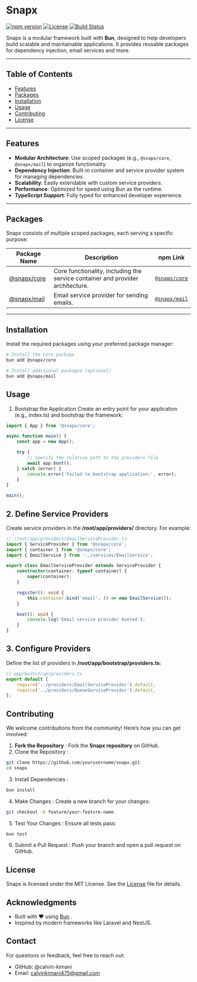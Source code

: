 # Snapx

[![npm version](https://img.shields.io/npm/v/@snapx/core)](https://www.npmjs.com/package/@snapx/core)
[![License](https://img.shields.io/npm/l/@snapx/core)](https://github.com/calvin-kimani/snapx/blob/main/LICENSE)
[![Build Status](https://img.shields.io/github/actions/workflow/status/calvin-kimani/snapx/build.yml)](https://github.com/calvin-kimani/snapx/actions)

Snapx is a modular framework built with **Bun**, designed to help developers build scalable and maintainable applications. It provides reusable packages for dependency injection, email services and more.

---

## Table of Contents

- [Features](#features)
- [Packages](#packages)
- [Installation](#installation)
- [Usage](#usage)
- [Contributing](#contributing)
- [License](#license)

---

## Features

- **Modular Architecture**: Use scoped packages (e.g., `@snapx/core`, `@snapx/mail`) to organize functionality.
- **Dependency Injection**: Built-in container and service provider system for managing dependencies.
- **Scalability**: Easily extendable with custom service providers.
- **Performance**: Optimized for speed using Bun as the runtime.
- **TypeScript Support**: Fully typed for enhanced developer experience.

---

## Packages

Snapx consists of multiple scoped packages, each serving a specific purpose:

| Package Name       | Description                                      | npm Link                                   |
|--------------------|--------------------------------------------------|--------------------------------------------|
| [@snapx/core](https://www.npmjs.com/package/@snapx/core) | Core functionality, including the service container and provider architecture. | [`@snapx/core`](https://www.npmjs.com/package/@snapx/core) |
| [@snapx/mail](https://www.npmjs.com/package/@snapx/mail) | Email service provider for sending emails.      | [`@snapx/mail`](https://www.npmjs.com/package/@snapx/mail) |

---

## Installation

Install the required packages using your preferred package manager:

```bash
# Install the core package
bun add @snapx/core

# Install additional packages (optional)
bun add @snapx/mail
```

## Usage
1. Bootstrap the Application
Create an entry point for your application (e.g., index.ts) and bootstrap the framework:

```ts
import { App } from '@snapx/core';

async function main() {
    const app = new App();

    try {
        // Specify the relative path to the providers file
        await app.boot();
    } catch (error) {
        console.error('Failed to bootstrap application:', error);
    }
}

main();
```

## 2. Define Service Providers
Create service providers in the **/root/app/providers/** directory. For example:

```ts
// /root/app/providers/EmailServiceProvider.ts
import { ServiceProvider } from '@snapx/core';
import { container } from '@snapx/core';
import { EmailService } from '../services/EmailService';

export class EmailServiceProvider extends ServiceProvider {
    constructor(container: typeof container) {
        super(container);
    }

    register(): void {
        this.container.bind('email', () => new EmailService());
    }

    boot(): void {
        console.log('Email service provider booted');
    }
}
```

## 3. Configure Providers
Define the list of providers in **/root/app/bootstrap/providers.ts**:

```ts
// app/bootstrap/providers.ts
export default [
    require('../providers/EmailServiceProvider').default,
    require('../providers/QueueServiceProvider').default,
];
```
## Contributing
We welcome contributions from the community! Here’s how you can get involved:

1. **Fork the Repository** : Fork the **Snapx repository** on GitHub.
2. Clone the Repository :
```bash
git clone https://github.com/yourusername/snapx.git
cd snapx
```

3. Install Dependencies :
```bash
bun install
```

4. Make Changes : Create a new branch for your changes:
```bash
git checkout -b feature/your-feature-name
```

5. Test Your Changes : Ensure all tests pass:
```bash
bun test
```

6. Submit a Pull Request : Push your branch and open a pull request on GitHub.

## License
Snapx is licensed under the MIT License. See the [License](#license) file for details.

## Acknowledgments
* Built with ❤️ using [Bun](https://bun.sh/) .
* Inspired by modern frameworks like Laravel and NestJS.

## Contact
For questions or feedback, feel free to reach out:
* GitHub: @calvin-kimani
* Email: calvinkimani475@gmail.com
